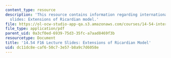 ```yaml
---
content_type: resource
description: 'This resource contains information regarding international trade lecture
  slides: Extensions of Ricardian model.'
file: https://ol-ocw-studio-app-qa.s3.amazonaws.com/courses/14-54-international-trade-fall-2016/dc11dc8ecaf650c73e57b8a9c7d6058e_MIT14_54F16_Lecture_9.pdf
file_type: application/pdf
parent_uid: 0a3cf0ed-6939-75d3-35fc-a7aad8469f3b
resourcetype: Document
title: '14.54 F16 Lecture Slides: Extensions of Ricardian Model'
uid: dc11dc8e-caf6-50c7-3e57-b8a9c7d6058e
---
```

